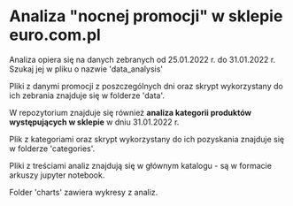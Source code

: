 # Analiza  "nocnej promocji" w sklepie euro.com.pl

Analiza opiera się na danych zebranych od 25.01.2022 r. do 31.01.2022 r. Szukaj jej w pliku o nazwie 'data_analysis'

Pliki z danymi promocji z poszczególnych dni oraz skrypt wykorzystany do ich zebrania znajduje się w folderze 'data'.

W repozytorium znajduje się również **analiza kategorii produktów występujących w sklepie** w dniu 31.01.2022 r.

Plik z kategoriami oraz skrypt wykorzystany do ich pozyskania znajduje się w folderze 'categories'.

Pliki z treściami analiz znajdują się w głównym katalogu - są w formacie arkuszy jupyter notebook.

Folder 'charts' zawiera wykresy z analiz.